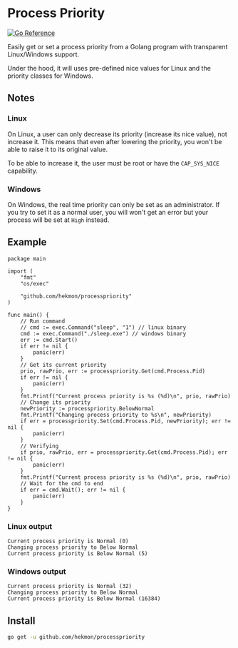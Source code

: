 # Process Priority

[![Go Reference](https://pkg.go.dev/badge/github.com/hekmon/processpriority.svg)](https://pkg.go.dev/github.com/hekmon/processpriority)

Easily get or set a process priority from a Golang program with transparent Linux/Windows support.

Under the hood, it will uses pre-defined nice values for Linux and the priority classes for Windows.

## Notes

### Linux

On Linux, a user can only decrease its priority (increase its nice value), not increase it. This means that even after lowering the priority, you won't be able to raise it to its original value.

To be able to increase it, the user must be root or have the `CAP_SYS_NICE` capability.

### Windows

On Windows, the real time priority can only be set as an administrator. If you try to set it as a normal user, you will won't get an error but your process will be set at `High` instead.

## Example

```golang
package main

import (
	"fmt"
	"os/exec"

	"github.com/hekmon/processpriority"
)

func main() {
	// Run command
	// cmd := exec.Command("sleep", "1") // linux binary
	cmd := exec.Command("./sleep.exe") // windows binary
	err := cmd.Start()
	if err != nil {
		panic(err)
	}
	// Get its current priority
	prio, rawPrio, err := processpriority.Get(cmd.Process.Pid)
	if err != nil {
		panic(err)
	}
	fmt.Printf("Current process priority is %s (%d)\n", prio, rawPrio)
	// Change its priority
	newPriority := processpriority.BelowNormal
	fmt.Printf("Changing process priority to %s\n", newPriority)
	if err = processpriority.Set(cmd.Process.Pid, newPriority); err != nil {
		panic(err)
	}
	// Verifying
	if prio, rawPrio, err = processpriority.Get(cmd.Process.Pid); err != nil {
		panic(err)
	}
	fmt.Printf("Current process priority is %s (%d)\n", prio, rawPrio)
	// Wait for the cmd to end
	if err = cmd.Wait(); err != nil {
		panic(err)
	}
}
```

### Linux output

```
Current process priority is Normal (0)
Changing process priority to Below Normal
Current process priority is Below Normal (5)
```

### Windows output

```
Current process priority is Normal (32)
Changing process priority to Below Normal
Current process priority is Below Normal (16384)
```

## Install

```bash
go get -u github.com/hekmon/processpriority
```
